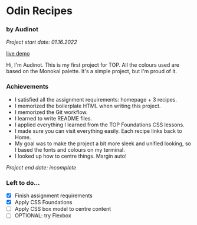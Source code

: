 # Odin Recipes
### by Audinot
*Project start date: 01.16.2022*

[live demo](https://audinot.github.io/odin-recipes)

Hi, I'm Audinot. This is my first project for TOP. All the colours used are
based on the Monokai palette. It's a simple project, but I'm proud of it.

### Achievements
- I satisfied all the assignment requirements: homepage + 3 recipes.
- I memorized the boilerplate HTML when writing this project.
- I memorized the Git workflow.
- I learned to write README files.
- I applied everything I learned from the TOP Foundations CSS lessons.
- I made sure you can visit everything easily. Each recipe links back to Home.
- My goal was to make the project a bit more sleek and unified looking, so I
based the fonts and colours on my terminal.
- I looked up how to centre things. Margin auto!

*Project end date: incomplete*

### Left to do...
- [x] Finish assignment requirements
- [x] Apply CSS Foundations
- [ ] Apply CSS box model to centre content
- [ ] OPTIONAL: try Flexbox
